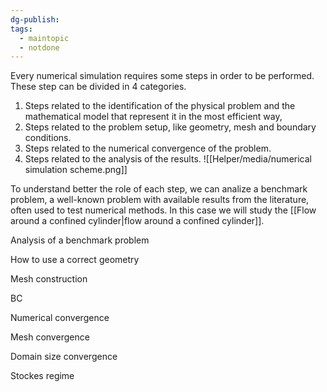 ```yaml
---
dg-publish: 
tags:
  - maintopic
  - notdone
---
```

Every numerical simulation requires some steps in order to be performed. These step can be divided in 4 categories. 
1. Steps related to the identification of the physical problem and the mathematical model that represent it in the most efficient way,
2. Steps related to the problem setup, like geometry, mesh and boundary conditions. 
3. Steps related to the numerical convergence of the problem.
4. Steps related to the analysis of the results.
![[Helper/media/numerical simulation scheme.png]]

To understand better the role of each step, we can analize a benchmark problem, a well-known problem with available results from the literature, often used to test numerical methods. In this case we will study the [[Flow around a confined cylinder|flow around a confined cylinder]].


Analysis of a benchmark problem



How to use a correct geometry

Mesh construction

BC

Numerical convergence

Mesh convergence

Domain size convergence

Stockes regime
